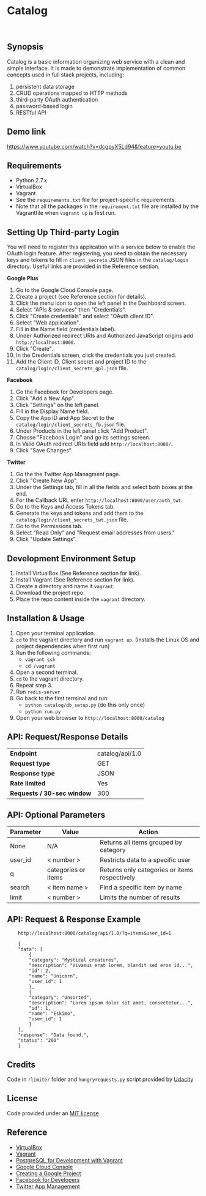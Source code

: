 Catalog
===
<br>


Synopsis
---
Catalog is a basic information organizing web service with a clean and 
simple interface. It is made to demonstrate implementation of common 
concepts used in full stack projects, including:

1. persistent data storage
2. CRUD operations mapped to HTTP methods
3. third-party OAuth authentication
4. password-based login
5. RESTful API


Demo link
---
https://www.youtube.com/watch?v=dcgpyX5Ld94&feature=youtu.be


Requirements
---
+ Python 2.7.x
+ VirtualBox
+ Vagrant
+ See the `requirements.txt` file for project-specific requirements.
+ Note that all the packages in the `requirement.txt` file are installed
  by the Vagrantfile when `vagrant up` is first run.


Setting Up Third-party Login
---
You will need to register this application with a service below to enable
the OAuth login feature. After registering, you need to obtain the necessary keys
and tokens to fill in `client_secrets` JSON files in the `catalog/login` directory.
Useful links are provided in the Reference section.
<br>

**Google Plus**

1. Go to the Google Cloud Console page.
2. Create a project (see Reference section for details).
3. Click the menu icon to open the left panel in the Dashboard screen.
4. Select "APIs & services" then "Credentials".
5. Click "Create credentials" and select "OAuth client ID".
6. Select "Web application".
7. Fill in the Name field (credentials label).
8. Under Authorized redirect URIs and Authorized JavaScript origins add `http://localhost:8000`.
9. Click "Create".
10. In the Credentials screen, click the credentials you just created.
11. Add the Client ID, Client secret and project ID to the `catalog/login/client_secrets_gpl.json` file.

**Facebook**

1. Go the Facebook for Developers page.
2. Click "Add a New App".
3. Click "Settings" on the left panel.
4. Fill in the Display Name field.
5. Copy the App ID and App Secret to the `catalog/login/client_secrets_fb.json` file.
6. Under Products in the left panel click "Add Product".
7. Choose "Facebook Login" and go its settings screen.
8. In Valid OAuth redirect URIs field add `http://localhost:8000/`.
9. Click "Save Changes".

**Twitter**

1. Go the the Twitter App Managment page.
2. Click "Create New App".
3. Under the Settings tab, fill in all the fields and select both boxes at the end.
4. For the Callback URL enter `http://localhost:8000/user/auth_twt`.
5. Go to the Keys and Access Tokens tab.
6. Generate the keys and tokens and add them to the `catalog/login/client_secrets_twt.json` file.
7. Go to the Permissions tab.
8. Select "Read Only" and "Request email addresses from users."
9. Click "Update Settings".


Development Environment Setup
---
1. Install VirtualBox (See Reference section for link).
2. Install Vagrant (See Reference section for link).
3. Create a directory and name it `vagrant`.
4. Download the project repo.
5. Place the repo content inside the `vagrant` directory.


Installation & Usage
---
1. Open your terminal application.
2. `cd` to the vagrant directory and run `vagrant up`.
   (Installs the Linux OS and project dependencies when first run)
3. Run the following commands:
    + `vagrant ssh`  
    + `cd /vagrant `
4. Open a second terminal.
5. `cd` to the vagrant directory.
6. Repeat step 3.
7. Run `redis-server`
8. Go back to the first terminal and run:  
    + `python catalog/db_setup.py` (do this only once)
    + `python run.py`
9. Open your web browser to `http://localhost:8000/catalog`


API: Request/Response Details
---

|     |     |
| --- | --- |
| **Endpoint** | catalog/api/1.0 |
| **Request type** | GET |
| **Response type** | JSON |
| **Rate limited** | Yes |
| **Requests / 30-sec window** | 300 |


API: Optional Parameters
---

| Parameter | Value | Action |
| --- | --- | --- |
| None | N/A | Returns all items grouped by category |  
| user_id | < number > | Restricts data to a specific user |  
| q | categories or items | Returns only categories or items respectively |  
| search | < item name > | Find a specific item by name |  
| limit | < number > | Limits the number of results |  


API: Request & Response Example
---

        http://localhost:8000/catalog/api/1.0/?q=items&user_id=1

        {
        "data": [
            {
            "category": "Mystical creatures", 
            "description": "Vivamus erat lorem, blandit sed eros id...", 
            "id": 2, 
            "name": "Unicorn", 
            "user_id": 1
            }, 
            {
            "category": "Unsorted", 
            "description": "Lorem ipsum dolor sit amet, consectetur...", 
            "id": 1, 
            "name": "Eskimo", 
            "user_id": 1
            }
        ], 
        "response": "Data found.", 
        "status": "200"
        }


Credits
---
Code in `rlimiter` folder and `hungryrequests.py` script provided by [Udacity](https://www.udacity.com)


License
---
Code provided under an [MIT license](https://github.com/noelnoche/udacity-fsnd-logs-analysis-website/blob/gh-pages/LICENSE.md)


Reference
---
+ [VirtualBox](https://www.virtualbox.org/wiki/Downloads)
+ [Vagrant](https://www.vagrantup.com/downloads.html)
+ [PostgreSQL for Development with Vagrant](https://wiki.postgresql.org/wiki/PostgreSQL_For_Development_With_Vagrant)
+ [Google Cloud Console](https://console.cloud.google.com/)
+ [Creating a Google Project](https://cloud.google.com/resource-manager/docs/creating-managing-projects)
+ [Facebook for Developers ](https://developers.facebook.com/)
+ [Twitter App Management](https://apps.twitter.com/)
